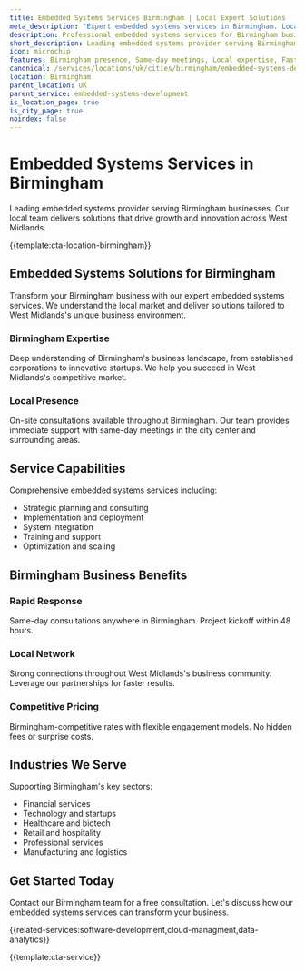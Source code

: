 ```yaml
---
title: Embedded Systems Services Birmingham | Local Expert Solutions
meta_description: "Expert embedded systems services in Birmingham. Local team, same-day consultations, proven results. Transform your business today."
description: Professional embedded systems services for Birmingham businesses
short_description: Leading embedded systems provider serving Birmingham and West Midlands.
icon: microchip
features: Birmingham presence, Same-day meetings, Local expertise, Fast deployment, Competitive rates, Proven track record
canonical: /services/locations/uk/cities/birmingham/embedded-systems-development-birmingham.html
location: Birmingham
parent_location: UK
parent_service: embedded-systems-development
is_location_page: true
is_city_page: true
noindex: false
---
```


# Embedded Systems Services in Birmingham

Leading embedded systems provider serving Birmingham businesses. Our local team delivers solutions that drive growth and innovation across West Midlands.

{{template:cta-location-birmingham}}

## Embedded Systems Solutions for Birmingham

Transform your Birmingham business with our expert embedded systems services. We understand the local market and deliver solutions tailored to West Midlands's unique business environment.

### Birmingham Expertise

Deep understanding of Birmingham's business landscape, from established corporations to innovative startups. We help you succeed in West Midlands's competitive market.

### Local Presence

On-site consultations available throughout Birmingham. Our team provides immediate support with same-day meetings in the city center and surrounding areas.

## Service Capabilities

Comprehensive embedded systems services including:
- Strategic planning and consulting
- Implementation and deployment
- System integration
- Training and support
- Optimization and scaling

## Birmingham Business Benefits

### Rapid Response
Same-day consultations anywhere in Birmingham. Project kickoff within 48 hours.

### Local Network
Strong connections throughout West Midlands's business community. Leverage our partnerships for faster results.

### Competitive Pricing
Birmingham-competitive rates with flexible engagement models. No hidden fees or surprise costs.

## Industries We Serve

Supporting Birmingham's key sectors:
- Financial services
- Technology and startups
- Healthcare and biotech
- Retail and hospitality
- Professional services
- Manufacturing and logistics

## Get Started Today

Contact our Birmingham team for a free consultation. Let's discuss how our embedded systems services can transform your business.

{{related-services:software-development,cloud-managment,data-analytics}}

{{template:cta-service}}
